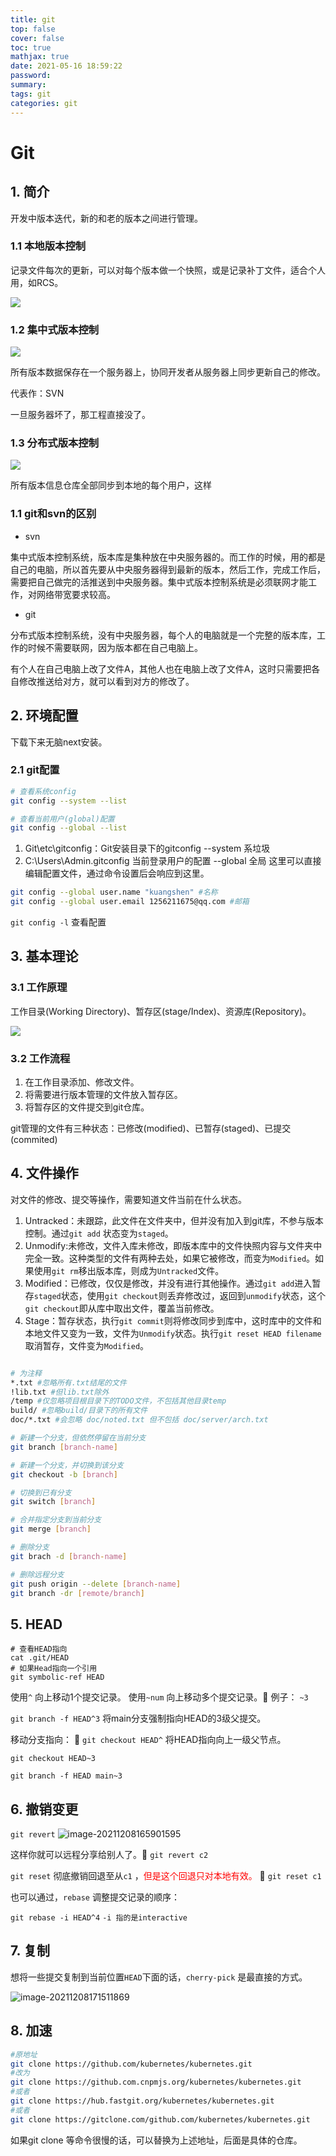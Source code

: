 ```yaml
---
title: git
top: false
cover: false
toc: true
mathjax: true
date: 2021-05-16 18:59:22
password:
summary:
tags: git
categories: git
---
```


# Git

## 1. 简介

开发中版本迭代，新的和老的版本之间进行管理。

### 1.1 本地版本控制

记录文件每次的更新，可以对每个版本做一个快照，或是记录补丁文件，适合个人用，如RCS。

![](git/local.PNG)

### 1.2 集中式版本控制

![](git/center.PNG)

所有版本数据保存在一个服务器上，协同开发者从服务器上同步更新自己的修改。

代表作：SVN

一旦服务器坏了，那工程直接没了。

### 1.3 分布式版本控制

![](git/分布式版本.PNG)

所有版本信息仓库全部同步到本地的每个用户，这样

### 1.1 git和svn的区别

* svn 

集中式版本控制系统，版本库是集种放在中央服务器的。而工作的时候，用的都是自己的电脑，所以首先要从中央服务器得到最新的版本，然后工作，完成工作后，需要把自己做完的活推送到中央服务器。集中式版本控制系统是必须联网才能工作，对网络带宽要求较高。

* git

分布式版本控制系统，没有中央服务器，每个人的电脑就是一个完整的版本库，工作的时候不需要联网，因为版本都在自己电脑上。

有个人在自己电脑上改了文件A，其他人也在电脑上改了文件A，这时只需要把各自修改推送给对方，就可以看到对方的修改了。

## 2. 环境配置

下载下来无脑next安装。

### 2.1 git配置

```bash
# 查看系统config
git config --system --list

# 查看当前用户(global)配置
git config --global --list
```

1. Git\etc\gitconfig：Git安装目录下的gitconfig --system 系垃圾
2. C:\Users\Admin\.gitconfig 当前登录用户的配置 --global 全局 这里可以直接编辑配置文件，通过命令设置后会响应到这里。

```bash
git config --global user.name "kuangshen" #名称
git config --global user.email 1256211675@qq.com #邮箱
```

`git config -l` 查看配置

## 3. 基本理论

### 3.1 工作原理

工作目录(Working Directory)、暂存区(stage/Index)、资源库(Repository)。

![](git/git工作原理.PNG)

### 3.2 工作流程

1. 在工作目录添加、修改文件。
2. 将需要进行版本管理的文件放入暂存区。
3. 将暂存区的文件提交到git仓库。

git管理的文件有三种状态：已修改(modified)、已暂存(staged)、已提交(commited)

## 4. 文件操作

对文件的修改、提交等操作，需要知道文件当前在什么状态。

1. Untracked：未跟踪，此文件在文件夹中，但并没有加入到git库，不参与版本控制。通过`git add` 状态变为`staged`。
2. Unmodify:未修改，文件入库未修改，即版本库中的文件快照内容与文件夹中完全一致。这种类型的文件有两种去处，如果它被修改，而变为`Modified`。如果使用`git rm`移出版本库，则成为`Untracked`文件。
3. Modified：已修改，仅仅是修改，并没有进行其他操作。通过`git add`进入暂存`staged`状态，使用`git checkout`则丢弃修改过，返回到`unmodify`状态，这个`git checkout`即从库中取出文件，覆盖当前修改。
4. Stage：暂存状态，执行`git commit`则将修改同步到库中，这时库中的文件和本地文件又变为一致，文件为`Unmodify`状态。执行`git reset HEAD filename`取消暂存，文件变为`Modified`。

```bash

# 为注释
*.txt #忽略所有.txt结尾的文件
!lib.txt #但lib.txt除外
/temp #仅忽略项目根目录下的TODO文件，不包括其他目录temp
build/ #忽略build/目录下的所有文件
doc/*.txt #会忽略 doc/noted.txt 但不包括 doc/server/arch.txt
```



```bash
# 新建一个分支，但依然停留在当前分支
git branch [branch-name]

# 新建一个分支，并切换到该分支
git checkout -b [branch]

# 切换到已有分支
git switch [branch]

# 合并指定分支到当前分支
git merge [branch]

# 删除分支
git brach -d [branch-name]

# 删除远程分支
git push origin --delete [branch-name]
git branch -dr [remote/branch]
```



## 5. HEAD

```shell
# 查看HEAD指向
cat .git/HEAD
# 如果Head指向一个引用
git symbolic-ref HEAD
```

使用`^` 向上移动1个提交记录。 使用`~num` 向上移动多个提交记录。:ice_cream: 例子： `~3`

`git branch -f HEAD^3` 将main分支强制指向HEAD的3级父提交。

移动分支指向： :ice_cream: `git checkout HEAD^` 将HEAD指向向上一级父节点。

`git checkout HEAD~3`

`git branch -f HEAD main~3` 

## 6. 撤销变更

`git revert` ![image-20211208165901595](git/image-20211208165901595.png)

这样你就可以远程分享给别人了。:ice_cream: `git revert c2`

`git reset` 彻底撤销回退至从`c1` ，<font color = "red">但是这个回退只对本地有效。</font> :ice_cream: `git reset c1` 

也可以通过，`rebase` 调整提交记录的顺序：

`git rebase -i HEAD^4`  `-i 指的是interactive`

## 7. 复制

想将一些提交复制到当前位置`HEAD`下面的话，`cherry-pick` 是最直接的方式。

![image-20211208171511869](git/image-20211208171511869.png)

## 8. 加速

 ```bash
 #原地址
 git clone https://github.com/kubernetes/kubernetes.git
 #改为
 git clone https://github.com.cnpmjs.org/kubernetes/kubernetes.git
 #或者
 git clone https://hub.fastgit.org/kubernetes/kubernetes.git
 #或者
 git clone https://gitclone.com/github.com/kubernetes/kubernetes.git
 
 ```

如果git clone 等命令很慢的话，可以替换为上述地址，后面是具体的仓库。



















